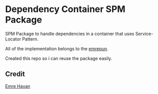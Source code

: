 # Dependency Container SPM Package

SPM Package to handle dependencies in a container that uses Service-Locator Pattern.

All of the implementation belongs to the [emrepun](https://github.com/emrepun).

Created this repo so i can reuse the package easily.

## Credit
[Emre Havan](https://github.com/emrepun)

